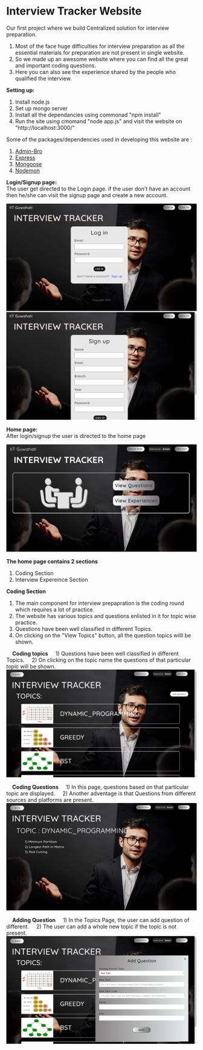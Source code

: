 # Interview Tracker Website

Our first project where we build Centralized solution for interview preparation.
 1) Most of the face huge difficulties for interview preparation as all the essential materials for preparation are not present in single website.
 2) So we made up an awesome website where you can find all the great and important coding questions.
 3) Here you can also see the experience shared by the people who qualified the interview.

**Setting up:**

 1) Install node.js
 2) Set up mongo server
 3) Install all the dependancies using commonad "npm install"
 4) Run the site using cmomand "node app.js" and visit the website on "http://localhost:3000/"

Some of the packages/dependencies used in developing this website are :
 1) [Admin-Bro](https://adminbro.com/section-modules.html)
 2) [Express](http://expressjs.com/)
 3) [Mongoose](https://mongoosejs.com/docs/)
 4) [Nodemon](https://nodemon.io/)

**Login/Signup page: <br />** 
  The user get directed to the Login page. if the user don't have an account then he/she can visit the signup page and create a new account.

<img src="screenshot/login.png" >
<img src="screenshot/signup.png" >

**Home page: <br />**
  After login/signup the user is directed to the home page
  
 <img src="screenshot/home.png" >
 
 **The home page contains 2 sections**
 1) Coding Section
 2) Interview Expereince Section

**Coding Section**
 1) The main component for interview prepapration is the coding round which requires a lot of practice.
 2) The website has various topics and questions enlisted in it for topic wise practice.
 3) Questions have been well classified in different Topics.
 4) On clicking on the "View Topics" button, all the question topics willl be shown.

 &nbsp; &nbsp; **Coding topics**
   &nbsp; &nbsp; 1) Questions have been well classified in different Topics.
   &nbsp; &nbsp; 2) On clicking on the topic name the questions of that particular topic will be shown.
   <img src="screenshot/topics.png" >
   
 &nbsp; &nbsp; **Coding Questions**
   &nbsp; &nbsp; 1) In this page, questions based on that particular topic are displayed.
   &nbsp; &nbsp; 2) Another adventage is that Questions from different sources and platforms are present.
   <img src="screenshot/questions.png" >

 &nbsp; &nbsp; **Adding Question**
   &nbsp; &nbsp; 1) In the Topics Page, the user can add question of different.
   &nbsp; &nbsp; 2) The user can add a whole new topic if the topic is not present.
   <img src="screenshot/add_question.png" >
    
